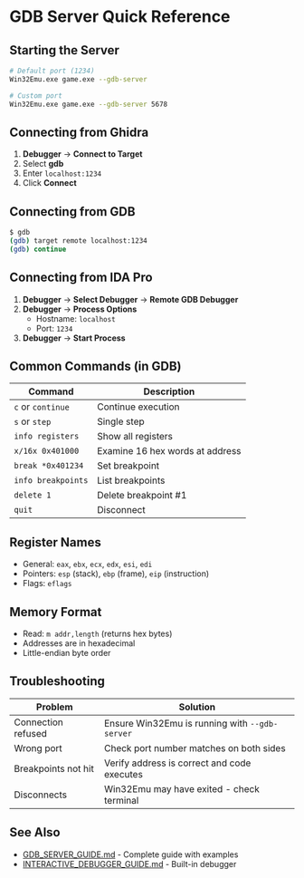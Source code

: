 # GDB Server Quick Reference

## Starting the Server

```bash
# Default port (1234)
Win32Emu.exe game.exe --gdb-server

# Custom port
Win32Emu.exe game.exe --gdb-server 5678
```

## Connecting from Ghidra

1. **Debugger** → **Connect to Target**
2. Select **gdb**
3. Enter `localhost:1234`
4. Click **Connect**

## Connecting from GDB

```bash
$ gdb
(gdb) target remote localhost:1234
(gdb) continue
```

## Connecting from IDA Pro

1. **Debugger** → **Select Debugger** → **Remote GDB Debugger**
2. **Debugger** → **Process Options**
   - Hostname: `localhost`
   - Port: `1234`
3. **Debugger** → **Start Process**

## Common Commands (in GDB)

| Command | Description |
|---------|-------------|
| `c` or `continue` | Continue execution |
| `s` or `step` | Single step |
| `info registers` | Show all registers |
| `x/16x 0x401000` | Examine 16 hex words at address |
| `break *0x401234` | Set breakpoint |
| `info breakpoints` | List breakpoints |
| `delete 1` | Delete breakpoint #1 |
| `quit` | Disconnect |

## Register Names

- General: `eax`, `ebx`, `ecx`, `edx`, `esi`, `edi`
- Pointers: `esp` (stack), `ebp` (frame), `eip` (instruction)
- Flags: `eflags`

## Memory Format

- Read: `m addr,length` (returns hex bytes)
- Addresses are in hexadecimal
- Little-endian byte order

## Troubleshooting

| Problem | Solution |
|---------|----------|
| Connection refused | Ensure Win32Emu is running with `--gdb-server` |
| Wrong port | Check port number matches on both sides |
| Breakpoints not hit | Verify address is correct and code executes |
| Disconnects | Win32Emu may have exited - check terminal |

## See Also

- [GDB_SERVER_GUIDE.md](GDB_SERVER_GUIDE.md) - Complete guide with examples
- [INTERACTIVE_DEBUGGER_GUIDE.md](INTERACTIVE_DEBUGGER_GUIDE.md) - Built-in debugger
